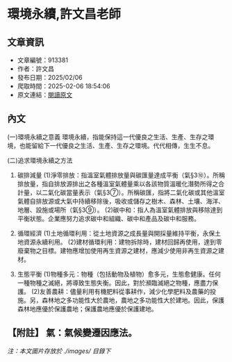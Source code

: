 # 環境永續,許文昌老師

## 文章資訊
- 文章編號：913381
- 作者：許文昌
- 發布日期：2025/02/06
- 爬取時間：2025-02-06 18:54:06
- 原文連結：[閱讀原文](https://real-estate.get.com.tw/Columns/detail.aspx?no=913381)

## 內文
(一)環境永續之意義 環境永續，指能保持這一代優良之生活、生產、生存之環境，也能留給下一代優良之生活、生產、生存之環境。代代相傳，生生不息。

(二)追求環境永續之方法

1. 碳排減量 (1)淨零排放：指溫室氣體排放量與碳匯量達成平衡（氣§3⑩）。所稱排放量，指自排放源排出之各種溫室氣體量乘以各該物質溫暖化潛勢所得之合計量，以二氣化碳當量表示（氣§3⑦）。所稱碳匯，指將二氣化碳或其他溫室氣體自排放源或大氣中持續移除後，吸收或儲存之樹木、森林、土壤、海洋、地層、設施或場所（氣§3⑨）。 (2)碳中和：指人為溫室氣體排放與移除達到平衡狀態。企業應努力追求碳中和組織、碳中和產品及碳中和服務。

2. 循環經濟 (1)土地循環利用：從土地資源之成長量與開採量維持平衡，永保土地資源永續利用。 (2)建材循環利用：建物拆除時，建材回歸再使用，達到零廢棄物之目標。建物應增加使用再生資源之建材，應減少使用非再生資源之建材。

3. 生態平衡 (1)物種多元：物種（包括動物及植物）愈多元，生態愈健康。任何一種物種之滅絕，將導致生態失衡。因此，對於瀕臨滅絕之物種，應盡力保護。 (2)友善農耕：儘量利用有機肥料從事耕作，減少化學肥料及農藥的投施。另，森林地之多功能性大於農地，農地之多功能性大於建地。因此，保護森林地應優於保護農地；保護農地應優於保護建地。

【附註】 氣：氣候變遷因應法。
---
*注：本文圖片存放於 ./images/ 目錄下*

